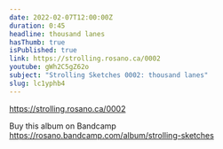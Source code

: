```yaml
---
date: 2022-02-07T12:00:00Z
duration: 0:45
headline: thousand lanes
hasThumb: true
isPublished: true
link: https://strolling.rosano.ca/0002
youtube: gWh2C5gZ62o
subject: "Strolling Sketches 0002: thousand lanes"
slug: lc1yphb4
---
```

https://strolling.rosano.ca/0002

Buy this album on Bandcamp https://rosano.bandcamp.com/album/strolling-sketches
